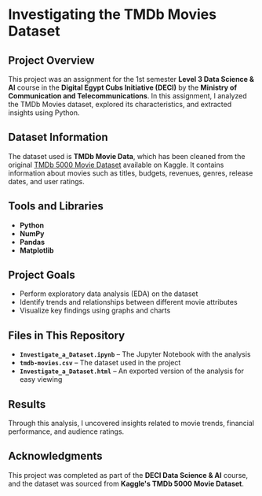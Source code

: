 # Investigating the TMDb Movies Dataset

## Project Overview  
This project was an assignment for the 1st semester **Level 3 Data Science & AI** course in the **Digital Egypt Cubs Initiative (DECI)** by the **Ministry of Communication and Telecommunications**. In this assignment, I analyzed the TMDb Movies dataset, explored its characteristics, and extracted insights using Python.

## Dataset Information  
The dataset used is **TMDb Movie Data**, which has been cleaned from the original [TMDb 5000 Movie Dataset](https://www.kaggle.com/datasets/tmdb/tmdb-movie-metadata) available on Kaggle. It contains information about movies such as titles, budgets, revenues, genres, release dates, and user ratings.

## Tools and Libraries  
- **Python**  
- **NumPy**  
- **Pandas**  
- **Matplotlib**  

## Project Goals  
- Perform exploratory data analysis (EDA) on the dataset  
- Identify trends and relationships between different movie attributes  
- Visualize key findings using graphs and charts  

## Files in This Repository  
- **`Investigate_a_Dataset.ipynb`** – The Jupyter Notebook with the analysis  
- **`tmdb-movies.csv`** – The dataset used in the project  
- **`Investigate_a_Dataset.html`** – An exported version of the analysis for easy viewing  

## Results  
Through this analysis, I uncovered insights related to movie trends, financial performance, and audience ratings.  

## Acknowledgments  
This project was completed as part of the **DECI Data Science & AI** course, and the dataset was sourced from **Kaggle's TMDb 5000 Movie Dataset**.  
